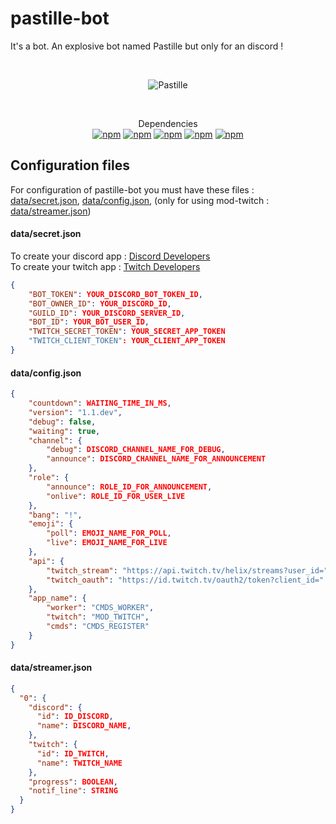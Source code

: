 # pastille-bot
It's a bot. An explosive bot named Pastille but only for an discord !

<div align="center">
	<br />
	<p>
		<img src="https://pooks.fr/pastille_bot_header.png" alt="Pastille" />
	</p>
  <br>
  <p>
    Dependencies<br>
    <a href="https://www.npmjs.com/package/discord.js"><img alt="npm" src="https://img.shields.io/npm/v/discord.js?label=discord.js"></a>
    <a href="https://www.npmjs.com/package/xmlhttprequest"><img alt="npm" src="https://img.shields.io/npm/v/xmlhttprequest?label=xmlhttprequest"></a>
    <a href="https://www.npmjs.com/package/@discordjs/rest"><img alt="npm" src="https://img.shields.io/npm/v/@discordjs/rest?label=@discordjs/rest"></a>
    <a href="https://www.npmjs.com/package/fs"><img alt="npm" src="https://img.shields.io/npm/v/fs?label=fs"></a>
    <a href="https://www.npmjs.com/package/discordjs-automod"><img alt="npm" src="https://img.shields.io/npm/v/discordjs-automod?label=discordjs-automod"></a>
  </p>
</div>

## Configuration files

For configuration of pastille-bot you must have these files : [data/secret.json](https://github.com/jeremiemeunier/pastille-bot/blob/main/data/config.sample.json),
[data/config.json](https://github.com/jeremiemeunier/pastille-bot/blob/main/data/config.sample.json), 
(only for using mod-twitch : [data/streamer.json](https://github.com/jeremiemeunier/pastille-bot/blob/main/data/config.sample.json))

#### data/secret.json


To create your discord app : [Discord Developers](https://discord.com/developers/applications)<br />
To create your twitch app : [Twitch Developers](https://dev.twitch.tv/console/apps/create)<br />

```json
{
    "BOT_TOKEN": YOUR_DISCORD_BOT_TOKEN_ID,
    "BOT_OWNER_ID": YOUR_DISCORD_ID,
    "GUILD_ID": YOUR_DISCORD_SERVER_ID,
    "BOT_ID": YOUR_BOT_USER_ID,
    "TWITCH_SECRET_TOKEN": YOUR_SECRET_APP_TOKEN
    "TWITCH_CLIENT_TOKEN": YOUR_CLIENT_APP_TOKEN
}
```

#### data/config.json

```json
{
    "countdown": WAITING_TIME_IN_MS,
    "version": "1.1.dev",
    "debug": false,
    "waiting": true,
    "channel": {
        "debug": DISCORD_CHANNEL_NAME_FOR_DEBUG,
        "announce": DISCORD_CHANNEL_NAME_FOR_ANNOUNCEMENT
    },
    "role": {
        "announce": ROLE_ID_FOR_ANNOUNCEMENT,
        "onlive": ROLE_ID_FOR_USER_LIVE
    },
    "bang": "!",
    "emoji": {
        "poll": EMOJI_NAME_FOR_POLL,
        "live": EMOJI_NAME_FOR_LIVE
    },
    "api": {
        "twitch_stream": "https://api.twitch.tv/helix/streams?user_id=",
        "twitch_oauth": "https://id.twitch.tv/oauth2/token?client_id="
    },
    "app_name": {
        "worker": "CMDS_WORKER",
        "twitch": "MOD_TWITCH",
        "cmds": "CMDS_REGISTER"
    }
}
```

#### data/streamer.json
```json
{
  "0": {
    "discord": {
      "id": ID_DISCORD,
      "name": DISCORD_NAME,
    },
    "twitch": {
      "id": ID_TWITCH,
      "name": TWITCH_NAME
    },
    "progress": BOOLEAN,
    "notif_line": STRING
  }
}
```
